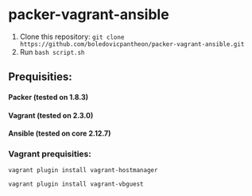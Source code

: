 # packer-vagrant-ansible

1. Clone this repository: ```git clone https://github.com/boledovicpantheon/packer-vagrant-ansible.git```
2. Run ```bash script.sh``` 


## Prequisities:

#### Packer (tested on 1.8.3)

#### Vagrant (tested on 2.3.0)

#### Ansible (tested on core 2.12.7)

### Vagrant prequisities:

```vagrant plugin install vagrant-hostmanager```

```vagrant plugin install vagrant-vbguest```


